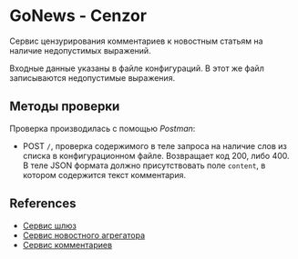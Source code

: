 # GoNews - Cenzor

Сервис цензурирования комментариев к новостным статьям на наличие недопустимых выражений.

Входные данные указаны в файле конфигураций. В этот же файл записываются недопустимые выражения.

## Методы проверки

Проверка производилась с помощью _Postman_:

- POST `/`, проверка содержимого в теле запроса на наличие слов из списка в конфигурационном файле. Возвращает код 200,
  либо 400. В теле JSON формата должно присутствовать поле `content`, в котором содержится текст комментария.

## References

- [Сервис шлюз](https://github.com/MoJIoToK/learning_go/tree/master/APIGateWay)
- [Сервис новостного агрегатора](https://github.com/MoJIoToK/learning_go/tree/master/GoNews)
- [Сервис комментариев](https://github.com/MoJIoToK/learning_go/tree/master/Comments)